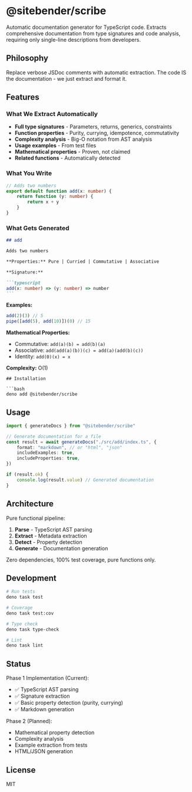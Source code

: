 # @sitebender/scribe

Automatic documentation generator for TypeScript code. Extracts comprehensive documentation from type signatures and code analysis, requiring only single-line descriptions from developers.

## Philosophy

Replace verbose JSDoc comments with automatic extraction. The code IS the documentation - we just extract and format it.

## Features

### What We Extract Automatically

- **Full type signatures** - Parameters, returns, generics, constraints
- **Function properties** - Purity, currying, idempotence, commutativity
- **Complexity analysis** - Big-O notation from AST analysis
- **Usage examples** - From test files
- **Mathematical properties** - Proven, not claimed
- **Related functions** - Automatically detected

### What You Write

```typescript
// Adds two numbers
export default function add(x: number) {
	return function (y: number) {
		return x + y
	}
}
```

### What Gets Generated

````markdown
## add

Adds two numbers

**Properties:** Pure | Curried | Commutative | Associative

**Signature:**

```typescript
add(x: number) => (y: number) => number
```
````

**Examples:**

```typescript
add(2)(3) // 5
pipe([add(5), add(10)])(0) // 15
```

**Mathematical Properties:**

- Commutative: `add(a)(b) = add(b)(a)`
- Associative: `add(add(a)(b))(c) = add(a)(add(b)(c))`
- Identity: `add(0)(x) = x`

**Complexity:** O(1)

````
## Installation

```bash
deno add @sitebender/scribe
````

## Usage

```typescript
import { generateDocs } from "@sitebender/scribe"

// Generate documentation for a file
const result = await generateDocs("./src/add/index.ts", {
	format: "markdown", // or "html", "json"
	includeExamples: true,
	includeProperties: true,
})

if (result.ok) {
	console.log(result.value) // Generated documentation
}
```

## Architecture

Pure functional pipeline:

1. **Parse** - TypeScript AST parsing
2. **Extract** - Metadata extraction
3. **Detect** - Property detection
4. **Generate** - Documentation generation

Zero dependencies, 100% test coverage, pure functions only.

## Development

```bash
# Run tests
deno task test

# Coverage
deno task test:cov

# Type check
deno task type-check

# Lint
deno task lint
```

## Status

Phase 1 Implementation (Current):

- ✅ TypeScript AST parsing
- ✅ Signature extraction
- ✅ Basic property detection (purity, currying)
- ✅ Markdown generation

Phase 2 (Planned):

- Mathematical property detection
- Complexity analysis
- Example extraction from tests
- HTML/JSON generation

## License

MIT
